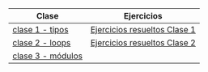 | Clase | Ejercicios |
|-------|------------|
|[clase 1 - tipos](https://colab.research.google.com/github/qsebas/clases-python/blob/main/clases/Curso_Python_clase_1.ipynb)|[Ejercicios resueltos Clase 1](https://colab.research.google.com/github/qsebas/clases-python/blob/main/clases/ejercicios_resueltos_clase_1.ipynb)|
|[clase 2 - loops](https://colab.research.google.com/github/qsebas/clases-python/blob/main/clases/Curso_Python_clase_2.ipynb)|[Ejercicios resueltos Clase 2](https://colab.research.google.com/github/qsebas/clases-python/blob/main/clases/Curso_Python_clase_2.ipynb)|
|[clase 3 - módulos](https://colab.research.google.com/github/qsebas/clases-python/blob/main/clases/Curso_Python_clase_3.ipynb)|     |

